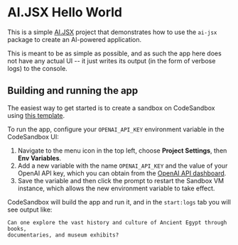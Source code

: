 # AI.JSX Hello World

This is a simple [AI.JSX](https://ai-jsx.com) project that demonstrates how to use the `ai-jsx`
package to create an AI-powered application.

This is meant to be as simple as possible, and as such the app here does not have any actual
UI -- it just writes its output (in the form of verbose logs) to the console.

## Building and running the app

The easiest way to get started is to create a sandbox on CodeSandbox using
[this template](https://codesandbox.io/p/sandbox/ai-jsx-hello-world-8683jx).

To run the app, configure your `OPENAI_API_KEY` environment variable in the CodeSandbox UI:

1. Navigate to the menu icon in the top left, choose **Project Settings**,
   then **Env Variables**.
1. Add a new variable with the name `OPENAI_API_KEY` and the value of your
   OpenAI API key, which you can obtain from the
   [OpenAI API dashboard](https://platform.openai.com/account/api-keys).
1. Save the variable and then click the prompt to restart the Sandbox VM instance, which allows
   the new environment variable to take effect.

CodeSandbox will build the app and run it, and in the `start:logs` tab you will
see output like:

```
Can one explore the vast history and culture of Ancient Egypt through books,
documentaries, and museum exhibits?
```
